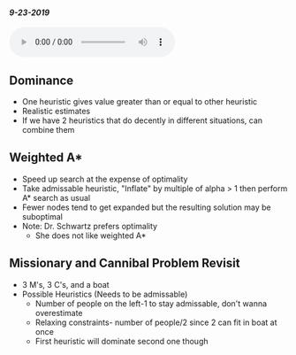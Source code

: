 #### _9-23-2019_
<audio controls>
  <source src="/Audio/450-9-23-2019.mp3" type="audio/mpeg">
Your browser does not support the audio element.</audio>

## Dominance
* One heuristic gives value greater than or equal to other heuristic
* Realistic estimates
* If we have 2 heuristics that do decently in different situations, can combine them 
## Weighted A* 
* Speed up search at the expense of optimality
* Take admissable heuristic, "Inflate" by multiple of alpha > 1 then perform A* search as usual 
* Fewer nodes tend to get expanded but the resulting solution may be suboptimal
* Note: Dr. Schwartz prefers optimality 
  * She does not like weighted A* 

## Missionary and Cannibal Problem Revisit
* 3 M's, 3 C's, and a boat 
* Possible Heuristics (Needs to be admissable)
  * Number of people on the left-1 to stay admissable, don't wanna overestimate
  * Relaxing constraints- number of people/2 since 2 can fit in boat at once
  * First heuristic will dominate second one though